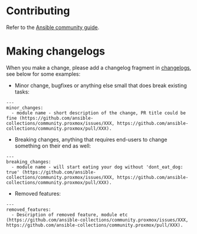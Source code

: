 <!--
Copyright (c) Ansible Project
GNU General Public License v3.0+ (see LICENSES/GPL-3.0-or-later.txt or https://www.gnu.org/licenses/gpl-3.0.txt)
SPDX-License-Identifier: GPL-3.0-or-later
-->

# Contributing

Refer to the [Ansible community guide](https://docs.ansible.com/ansible/devel/community/index.html).

# Making changelogs
When you make a change, please add a changelog fragment in [changelogs](changelogs), see below for some examples:

* Minor change, bugfixes or anything else small that does break existing tasks:
```
---
minor_changes:
  - module name - short description of the change, PR title could be fine (https://github.com/ansible-collections/community.proxmox/issues/XXX, https://github.com/ansible-collections/community.proxmox/pull/XXX).
```

* Breaking changes, anything that requires end-users to change something on their end as well:
```
---
breaking_changes:
  - module name - will start eating your dog without 'dont_eat_dog: true' (https://github.com/ansible-collections/community.proxmox/issues/XXX, https://github.com/ansible-collections/community.proxmox/pull/XXX).
```

* Removed features:
```
---
removed_features:
  - Description of removed feature, module etc (https://github.com/ansible-collections/community.proxmox/issues/XXX, https://github.com/ansible-collections/community.proxmox/pull/XXX).
```
